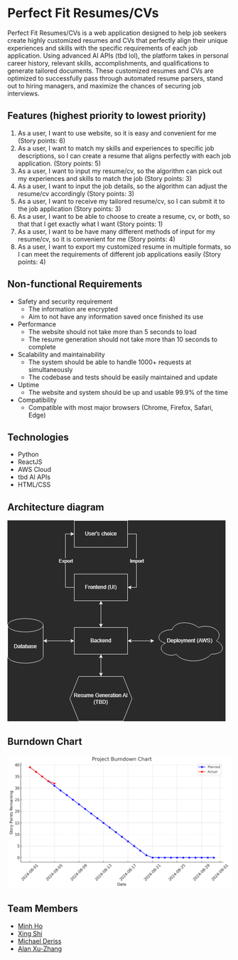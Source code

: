 # Perfect Fit Resumes/CVs
Perfect Fit Resumes/CVs is a web application designed to help job seekers create highly customized resumes and CVs that perfectly align their unique experiences and skills with the specific requirements of each job application. Using advanced AI APIs (tbd lol), the platform takes in personal career history, relevant skills, accomplishments, and qualifications to generate tailored documents. These customized resumes and CVs are optimized to successfully pass through automated resume parsers, stand out to hiring managers, and maximize the chances of securing job interviews. 

## Features (highest priority to lowest priority)
1. As a user, I want to use website, so it is easy and convenient for me (Story points: 6)
2. As a user, I want to match my skills and experiences to specific job descriptions, so I can create a resume that aligns perfectly with each job application. (Story points: 5)
3. As a user, I want to input my resume/cv, so the algorithm can pick out my experiences and skills to match the job (Story points: 3)
4. As a user, I want to input the job details, so the algorithm can adjust the resume/cv accordingly (Story points: 3)
5. As a user, I want to receive my tailored resume/cv, so I can submit it to the job application (Story points: 3)
6. As a user, I want to be able to choose to create a resume, cv, or both, so that that I get exactly what I want (Story points: 1)
7. As a user, I want to be have many different methods of input for my resume/cv, so it is convenient for me (Story points: 4)
8. As a user, I want to export my customized resume in multiple formats, so I can meet the requirements of different job applications easily (Story points: 4)

## Non-functional Requirements
- Safety and security requirement
    - The information are encrypted
    - Aim to not have any information saved once finished its use
- Performance
    - The website should not take more than 5 seconds to load
    - The resume generation should not take more than 10 seconds to complete
- Scalability and maintainability
    - The system should be able to handle 1000+ requests at simultaneously
    - The codebase and tests should be easily maintained and update
- Uptime
    - The website and system should be up and usable 99.9% of the time
- Compatibility
    - Compatible with most major browsers (Chrome, Firefox, Safari, Edge)

## Technologies
* Python
* ReactJS
* AWS Cloud
* tbd AI APIs
* HTML/CSS

## Architecture diagram
![Architecture Diagram](/Burndown/cs179karchitecture.jpg)

## Burndown Chart
![Architecture Diagram](/Burndown/BurnChart08:05.png)

## Team Members
* [Minh Ho](https://github.com/mnvho)
* [Xing Shi](https://github.com/xing-coder)
* [Michael Deriss](https://github.com/MichaelJDeriss)
* [Alan Xu-Zhang](https://github.com/Beodrag)
